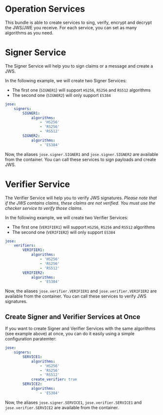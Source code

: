 Operation Services
==================

This bundle is able to create services to sing, verify, encrypt and decrypt the JWS/JWE you receive.
For each service, you can set as many algorithms as you need.

# Signer Service

The Signer Service will help you to sign claims or a message and create a JWS.

In the following example, we will create two Signer Services:
* The first one (`SIGNER1`) will support `HS256`, `RS256` and `RS512` algorithms
* The second one (`SIGNER2`) will only support `ES384`

```yml
jose:
    signers:
        SIGNER1:
            algorithms:
                - 'HS256'
                - 'RS256'
                - 'RS512'
        SIGNER2:
            algorithms:
                - 'ES384'
```

Now, the aliases `jose.signer.SIGNER1` and `jose.signer.SIGNER2` are available from the container.
You can call these services to sign payloads and create JWS.


# Verifier Service

The Verifier Service will help you to verify JWS signatures.
*Please note that if the JWS contains claims, these claims are not verified. You must use the checker service to verify those claims*.

In the following example, we will create two Verifier Services:
* The first one (`VERIFIER1`) will support `HS256`, `RS256` and `RS512` algorithms
* The second one (`VERIFIER2`) will only support `ES384`

```yml
jose:
    verifiers:
        VERIFIER1:
            algorithms:
                - 'HS256'
                - 'RS256'
                - 'RS512'
        VERIFIER2:
            algorithms:
                - 'ES384'
```

Now, the aliases `jose.verifier.VERIFIER1` and `jose.verifier.VERIFIER2` are available from the container.
You can call these services to verify JWS signatures.

## Create Signer and Verifier Services at Once

If you want to create Signer and Verifier Services with the same algorithms (see example above) at once, you can do it easily using a simple configuration paratemter:

```yml
jose:
    signers:
        SERVICE1:
            algorithms:
                - 'HS256'
                - 'RS256'
                - 'RS512'
            create_verifier: true
        SERVICE2:
            algorithms:
                - 'ES384'
```

Now, the aliases `jose.signer.SERVICE1`, `jose.verifier.SERVICE1` and `jose.verifier.SERVICE2` are available from the container.
